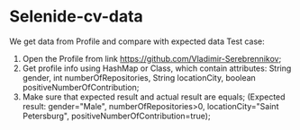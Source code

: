 # Selenide-cv-data
We get data from Profile and compare with expected data
Test case:
1. Open the Profile from link https://github.com/Vladimir-Serebrennikov;
2. Get profile info using HashMap or Class, which contain attributes:
String gender, int numberOfRepositories, String locationCity, boolean positiveNumberOfContribution;
3. Make sure that expected result and actual result are equals;
   (Expected result: gender="Male", numberOfRepositories>0, locationCity="Saint Petersburg", positiveNumberOfContribution=true);
